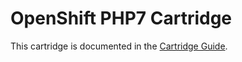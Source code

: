# OpenShift PHP7 Cartridge
This cartridge is documented in the [Cartridge Guide](http://openshift.github.io/documentation/oo_cartridge_guide.html#php).
